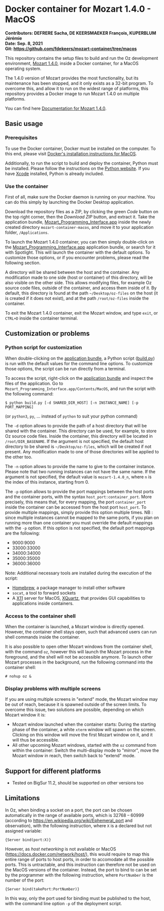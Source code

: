 # Docker container for Mozart 1.4.0 - MacOS

**Contributors: DEFRERE Sacha, DE KEERSMAEKER François, KUPERBLUM Jérémie** \
**Date: Sep. 8, 2021** \
**Git: https://github.com/fdekeers/mozart-container/tree/macos**

This repository contains the setup files to build and run
the Oz development environment, [Mozart 1.4.0](http://mozart2.org/mozart-v1/),
inside a Docker container, for a MacOS operating system.

The 1.4.0 version of Mozart provides the most functionality,
but its maintenance has been stopped,
and it only exists as a 32-bit program.
To overcome this, and allow it to run on the widest range of platforms,
this repository provides a Docker image to run Mozart 1.4.0 on multiple platforms.

You can find here [Documentation for Mozart 1.4.0](http://mozart2.org/mozart-v1/doc-1.4.0/).

## Basic usage

### Prerequisites

To use the Docker container, Docker must be installed on the computer.
To this end, please visit [Docker's installation instructions for MacOS](https://docs.docker.com/desktop/mac/install/).

Additionally, to run the script to build and deploy the container,
Python must be installed.
Please follow the instructions on the [Python website](https://www.python.org/downloads/).
If you have [Xcode](https://developer.apple.com/xcode/) installed,
Python is already included.

### Use the container

First of all, make sure the Docker daemon is running on your machine. You can do this simply by launching the Docker Desktop application.

Download the repository files as a ZIP, by clicking the green *Code* button
on the top right corner, then the *Download ZIP* button, and extract it.
Take the application bundle,
[Mozart_Programming_Interface.app](Mozart_Programming_Interface.app)
inside the newly created directory `mozart-container-macos`,
and move it to your application folder, `/Applications`.

To launch the Mozart 1.4.0 container, you can then simply double-click on the
[Mozart_Programming_Interface.app](Mozart_Programming_Interface.app)
application bundle, or search for it with Spotlight.
This will launch the container with the default options.
To customize those options, or if you encounter problems,
please read the following section.

A directory will be shared between the host and the container.
Any modification made to one side (host or container) of this directory,
will be also visible on the other side.
This allows modifying files, for example Oz source code files,
outside of the container, and access them inside of it.
By default, this directory is found at the path `~/Desktop/oz-files` on the host (it is created if it does not exist), and at the path `/root/oz-files` inside the container.

To exit the Mozart 1.4.0 container, exit the Mozart window, and type
`exit`, or `CTRL+D` inside the container terminal.


## Customization or problems

### Python script for customization

When double-clicking on the [application bundle](Mozart_Programming_Interface.app),
a Python script ([build.py](Mozart_Programming_Interface.app/Contents/MacOS/build.py))
is run with the default values for the command line options.
To customize those options, the script can be run directly from a terminal.

To access the script, right-click on the [application bundle](Mozart_Programming_Interface.app)
and inspect the files of the application.
Go to `Mozart_Programming_Interface.app/Contents/MacOS`,
and run the script with the following command:
```shell
$ python build.py [-d SHARED_DIR_HOST] [-n INSTANCE_NAME] [-p PORT_MAPPING]
```
(or `python3`, `py`, ... instead of `python` to suit your python command)

The `-d` option allows to provide the path of a host directory
that will be shared with the container.
This directory can be used, for example, to store Oz source code files.
Inside the container, this directory will be located in `/root/DIR_BASENAME`.
If the argument is not specified, the default host directory to be shared is
`~/Desktop/oz-files`, which will be created if not present.
Any modification made to one of those directories will be applied to the other too.


The `-n` option allows to provide the name to give to the container instance.
Please note that two running instances can not have the same name.
If the argument is not specified, the default value is `mozart-1.4.0_n`,
where `n` is the index of this instance, starting from 0.

The `-p` option allows to provide the port mappings between the host ports
and the container ports, with the syntax `host_port:container_port`.
More precisely, this means that, for every mapping,
the port `container_port` inside the container can be accessed from
the host port `host_port`.
To provide multiple mappings, simply provide this option multiple times. NB : since multiple instances cannot be mapped to the same ports, if you plan on running more than one container you must override the default mappings with the `-p` option.
If this option is not specified, the default port mappings are
the following:
- 9000:9000
- 33000:33000
- 34000:34000
- 35000:35000
- 36000:36000

Note: Additional necessary tools are installed during the execution of the script:
- [Homebrew](https://brew.sh/index_fr), a package manager to install other software
- `socat`, a tool to forward sockets
- A [X11](https://en.wikipedia.org/wiki/X_Window_System) server for MacOS,
    [XQuartz](https://www.xquartz.org/),
    that provides GUI capabilities to applications inside containers.


### Access to the container shell

When the container is launched, a Mozart window is directly opened.
However, the container shell stays open, such that advanced users can
run shell commands inside the container.

It is also possible to open other Mozart windows from the container shell,
with the command `oz`, however this will launch the Mozart process in the foreground,
and the shell will not be accessible anymore.
To launch other Mozart processes in the background, run the following command
into the container shell:
```console
# nohup oz &
```

### Display problems with multiple screens

If you are using multiple screens in "extend" mode,
the Mozart window may be out of reach, because it is spawned outside of
the screen limits.
To overcome this issue, two solutions are possible,
depending on which Mozart window it is:
- Mozart window launched when the container starts:
During the starting phase of the container, a white `xterm` window will spawn
on the screen. Clicking on this window will move the first Mozart window on it,
and it will thus be accessible.
- All other upcoming Mozart windows, started with the `oz` command
from within the container: Switch the multi-display mode to "mirror",
move the Mozart window in reach, then switch back to "extend" mode.

## Support for different platforms

- Tested on BigSur 11.2, should be supported on other versions too

## Limitations

In Oz, when binding a socket on a port, the port can be chosen automatically in the range of available ports,
which is 32768 – 60999 (according to https://en.wikipedia.org/wiki/Ephemeral_port
and observation), with the following instruction, where `X` is a declared but not assigned variable:
```oz
{Server bind(port:X)}
```

However, as *host networking* is not available or MacOS
(https://docs.docker.com/network/host/), this would require to map this entire
range of ports to host ports, in order to accomodate all the possible ports.
This is untractable, and this instruction can therefore not be used on the
MacOS versions of the container.
Instead, the port to bind to can be set by the programmer with the following
instruction, where `PortNumber` is the number of the port:
```oz
{Server bind(takePort:PortNumber)}
```

In this way, only the port used for binding must be published to the host,
with the command line option `-p` of the deployment script.